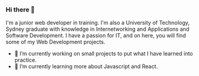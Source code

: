 ### Hi there 👋

I'm a junior web developer in training. I'm also a University of Technology, Sydney graduate with knowledge in Internetworking and Applications and Software Development. I have a passion for IT, and on here, you will find some of my Web Development projects. 

- 🔭 I’m currently working on small projects to put what I have learned into practice. 
- 🌱 I’m currently learning more about Javascript and React. 

<!--
**andresamarilis/andresamarilis** is a ✨ _special_ ✨ repository because its `README.md` (this file) appears on your GitHub profile.

Here are some ideas to get you started:

- 🔭 I’m currently working on ...
- 🌱 I’m currently learning ...
- 👯 I’m looking to collaborate on ...
- 🤔 I’m looking for help with ...
- 💬 Ask me about ...
- 📫 How to reach me: ...
- 😄 Pronouns: ...
- ⚡ Fun fact: ...
-->
